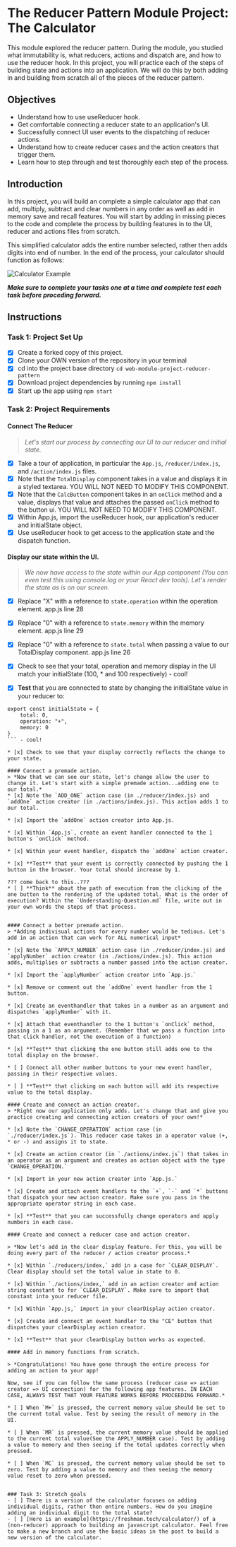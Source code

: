 # The Reducer Pattern Module Project: The Calculator

This module explored the reducer pattern. During the module, you studied what immutability is, what reducers, actions and dispatch are, and how to use the reducer hook. In this project, you will practice each of the steps of building state and actions into an application. We will do this by both adding in and building from scratch all of the pieces of the reducer pattern.

## Objectives
- Understand how to use useReducer hook.
- Get comfortable connecting a reducer state to an application's UI.
- Successfully connect UI user events to the dispatching of reducer actions.
- Understand how to create reducer cases and the action creators that trigger them.
- Learn how to step through and test thoroughly each step of the process.

## Introduction
In this project, you will build an complete a simple calculator app that can add, multiply, subtract and clear numbers in any order as well as add in memory save and recall features. You will start by adding in missing pieces to the code and complete the process by building features in to the UI, reducer and actions files from scratch.

This simplified calculator adds the entire number selected, rather then adds digits into end of number. In the end of the process, your calculator should function as follows:

![Calculator Example](project-goals.gif)

***Make sure to complete your tasks one at a time and complete test each task before proceding forward.***

## Instructions
### Task 1: Project Set Up
* [x] Create a forked copy of this project.
* [x] Clone your OWN version of the repository in your terminal
* [x] cd into the project base directory `cd web-module-project-reducer-pattern`
* [x] Download project dependencies by running `npm install`
* [x] Start up the app using `npm start`

### Task 2: Project Requirements
#### Connect The Reducer
> *Let's start our process by connecting our UI to our reducer and initial state.*
* [x] Take a tour of application, in particular the `App.js`, `/reducer/index.js`, and `/action/index.js` files.
* [x] Note that the `TotalDisplay` component takes in a value and displays it in a styled textarea. YOU WILL NOT NEED TO MODIFY THIS COMPONENT.
* [x] Note that the `CalcButton` component takes in an `onClick` method and a value, displays that value and attaches the passed `onClick` method to the button ui. YOU WILL NOT NEED TO MODIFY THIS COMPONENT.
* [x] Within App.js, import the useReducer hook, our application's reducer and initialState object.
* [x] Use useReducer hook to get access to the application state and the dispatch function.

#### Display our state within the UI.
> *We now have access to the state within our App component (You can even test this using console.log or your React dev tools). Let's render the state as is on our screen.*
* [x] Replace "X" with a reference to `state.operation` within the operation element.
app.js line 28

* [x] Replace "0" with a reference to `state.memory` within the memory element.
app.js line 29

* [x] Replace "0" with a reference to `state.total` when passing a value to our TotalDisplay component.
app.js line 26

* [x] Check to see that your total, operation and memory display in the UI match your initialState (100, * and 100 respectively) - cool!

* [x] **Test** that you are connected to state by changing the initialState value in your reducer to:
```
export const initialState = {
    total: 0,
    operation: "+",
    memory: 0
}
``` - cool!

* [x] Check to see that your display correctly reflects the change to your state.

#### Connect a premade action.
> *Now that we can see our state, let's change allow the user to change it. Let's start with a simple premade action...adding one to our total.*
* [x] Note the `ADD_ONE` action case (in ./reducer/index.js) and `addOne` action creator (in ./actions/index.js). This action adds 1 to our total.

* [x] Import the `addOne` action creator into App.js.

* [x] Within `App.js`, create an event handler connected to the 1 button's `onClick` method.

* [x] Within your event handler, dispatch the `addOne` action creator.

* [x] **Test** that your event is correctly connected by pushing the 1 button in the browser. Your total should increase by 1.

??? come back to this..???
* [ ] **Think** about the path of execution from the clicking of the one button to the rendering of the updated total. What is the order of execution? Within the `Understanding-Question.md` file, write out in your own words the steps of that process.


#### Connect a better premade action.
> *Adding indivisual actions for every number would be tedious. Let's add in an action that can work for ALL numerical input*

* [x] Note the `APPLY_NUMBER` action case (in ./reducer/index.js) and `applyNumber` action creator (in ./actions/index.js). This action adds, multiplies or subtracts a number passed into the action creator.

* [x] Import the `applyNumber` action creator into `App.js.`

* [x] Remove or comment out the `addOne` event handler from the 1 button.

* [x] Create an eventhandler that takes in a number as an argument and dispatches `applyNumber` with it.

* [x] Attach that eventhandler to the 1 button's `onClick` method, passing in a 1 as an argument. (Remember that we pass a function into that click handler, not the execution of a function)

* [x] **Test** that clicking the one button still adds one to the total display on the browser.

* [ ] Connect all other number buttons to your new event handler, passing in their respective values.

* [ ] **Test** that clicking on each button will add its respective value to the total display.

#### Create and connect an action creator.
> *Right now our application only adds. Let's change that and give you practice creating and connecting action creators of your own!*

* [x] Note the `CHANGE_OPERATION` action case (in `./reducer/index.js`). This reducer case takes in a operator value (+, * or -) and assigns it to state.

* [x] Create an action creator (in `./actions/index.js`) that takes in an operator as an argument and creates an action object with the type `CHANGE_OPERATION.`

* [x] Import in your new action creator into `App.js.`

* [x] Create and attach event handlers to the `+`, `-` and `*` buttons that dispatch your new action creator. Make sure you pass in the appropriate operator string in each case.

* [x] **Test** that you can successfully change operators and apply numbers in each case.

#### Create and connect a reducer case and action creator.

> *Now let's add in the clear display feature. For this, you will be doing every part of the reducer / action creator process.*

* [x] Within `./reducers/index,` add in a case for `CLEAR_DISPLAY`. Clear display should set the total value in state to 0.

* [x] Within `./actions/index,` add in an action creator and action string constant to for `CLEAR_DISPLAY`. Make sure to import that constant into your reducer file.

* [x] Within `App.js,` import in your clearDisplay action creator.

* [x] Create and connect an event handler to the "CE" button that dispatches your clearDisplay action creator.

* [x] **Test** that your clearDisplay button works as expected.

#### Add in memory functions from scratch.

> *Congratulations! You have gone through the entire process for adding an action to your app! 

Now, see if you can follow the same process (reducer case => action creator => UI connection) for the following app features. IN EACH CASE, ALWAYS TEST THAT YOUR FEATURE WORKS BEFORE PROCEEDING FORWARD.*

* [ ] When `M+` is pressed, the current memory value should be set to the current total value. Test by seeing the result of memory in the UI.

* [ ] When `MR` is pressed, the current memory value should be applied to the current total value(See the APPLY_NUMBER case). Test by adding a value to memory and then seeing if the total updates correctly when pressed.

* [ ] When `MC` is pressed, the current memory value should be set to zero. Test by adding a value to memory and then seeing the memory value reset to zero when pressed.


### Task 3: Stretch goals
- [ ] There is a version of the calculator focuses on adding individual digits, rather then entire numbers. How do you imagine adding an individual digit to the total state?
- [ ] [Here is an example](https://freshman.tech/calculator/) of a (non-reducer) approach to building an javascript calculator. Feel free to make a new branch and use the basic ideas in the post to build a new version of the calculator.
